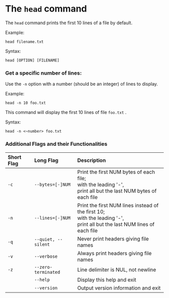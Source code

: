 # The `head` command

The `head` command prints the first 10 lines of a file by default.  
  
Example:

```
head filename.txt  
```

Syntax: 

```
head [OPTION] [FILENAME]  
```
  

### Get a specific number of lines:

Use the `-n` option with a number (should be an integer) of lines to display.

Example:
```
head -n 10 foo.txt  
```

This command will display the first 10 lines of file `foo.txt` .
  
Syntax:

```
head -n <~number> foo.txt
```
### Additional Flags and their Functionalities


|**Short Flag**   |**Long Flag**   |**Description**   |
|:---|:---|:---|
|`-c`|`--bytes=[-]NUM`|Print the first NUM bytes of each file; <br>with the leading '-', <br>print all but the last NUM bytes of each file|
|`-n`|`--lines=[-]NUM`|Print the first NUM lines instead of the first 10;<br> with the leading '-', <br>print all but the last NUM lines of each file|
|`-q`|`--quiet, --silent`|Never print headers giving file names|
|`-v`|`--verbose`|Always print headers giving file names|
|`-z`|`--zero-terminated`|Line delimiter is NUL, not newline|
|` `|`--help`| Display this help and exit|
|` `|`--version`|Output version information and exit|